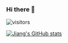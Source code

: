 ### Hi there 👋

![visitors](https://visitor-badge.glitch.me/badge?page_id=jiangjiang1116&left_color=green&right_color=red)

[![Jiang's GitHub stats](https://github-readme-stats.vercel.app/api?username=jiangjiang1116)](https://github.com/jiangjiang1116/github-readme-stats)
